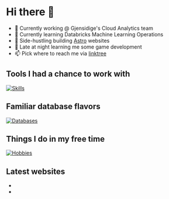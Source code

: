 # Hi there 👋

- 🔭 Currently working @ Gjensidige's Cloud Analytics team
- 🌱 Currently learning Databricks Machine Learning Operations
- 🦾 Side-hustling building [Astro] websites
- 🌃 Late at night learning me some game development
- 📫 Pick where to reach me via [linktree]

## Tools I had a chance to work with

[![Skills](https://skillicons.dev/icons?i=aws,astro,azure,docker,fastapi,git,grafana,linux,pug,py,tailwind,terraform)](https://skillicons.dev)

## Familiar database flavors

[![Databases](https://skillicons.dev/icons?i=elasticsearch,mysql,postgres,rabbitmq,redis,sqlite)](https://skillicons.dev)

## Things I do in my free time

[![Hobbies](https://skillicons.dev/icons?i=ableton,arduino,raspberrypi,unreal)](https://skillicons.dev)

## Latest websites

- [Dearhome]: https://dearhome.lt
- [Martins Tenor]: https://martinstenor.com

<!-- ![My Github Stats](https://github-readme-stats.vercel.app/api?username=psychonout) -->

[Astro]: https://astro.js
[linktree]: https://linktr.ee/psychonout
